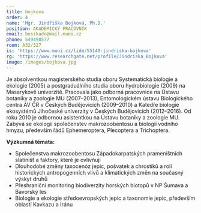 ```yaml
---
title: bojkova
order: 4
name: 'Mgr. Jindřiška Bojková, Ph.D.'
position: AKADEMICKÝ PRACOVNÍK
email: bosikado@mail.muni.cz
phone: 549498577
room: A32/327
is: 'https://www.muni.cz/lide/55140-jindriska-bojkova'
rg: 'https://www.researchgate.net/profile/Jindriska_Bojkova'
image: /images/bojkova.jpg
---
```

Je absolventkou magisterského studia oboru Systematická biologie a ekologie (2005) a
 postgraduálního studia oboru hydrobiologie (2009) na Masarykově univerzitě. Pracovala jako
 odborná pracovnice na Ústavu botaniky a zoologie MU (2007–2013), Entomologickém ústavu
 Biologického centra AV ČR v Českých Budějovicích (2009–2010) a Katedře biologie ekosystémů
 Jihočeské univerzity v Českých Budějovicích (2012–2016). Od roku 2010 je odbornou asistentkou na
Ústavu botaniky a zoologie MU. Zabývá se ekologií společenstev makrozoobentosu a biologií vodního
 hmyzu, především řádů Ephemeroptera, Plecoptera a Trichoptera.

**Výzkumná témata:**

* Společenstva makrozoobentosu Západokarpatských prameništních slatinišť a faktory, které je
  ovlivňují
* Dlouhodobé změny taxocenóz jepic, pošvatek a chrostíků a rolí historických antropogenních
  vlivů a klimatických změn na současný výskyt druhů
* Přeshraniční monitoring biodiverzity horských biotopů v NP Šumava a Bavorský les
* Biologie a ekologie středoevropských jepic a taxonomie jepic, především oblastí Kavkazu a
  Iránu
